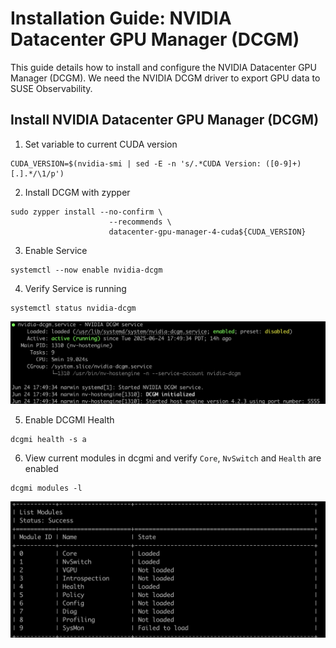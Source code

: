 # Installation Guide: NVIDIA Datacenter GPU Manager (DCGM)

This guide details how to install and configure the NVIDIA Datacenter GPU Manager (DCGM).
We need the NVIDIA DCGM driver to export GPU data to SUSE Observability.

## Install NVIDIA Datacenter GPU Manager (DCGM)


1. Set variable to current CUDA version
```
CUDA_VERSION=$(nvidia-smi | sed -E -n 's/.*CUDA Version: ([0-9]+)[.].*/\1/p')
```

2. Install DCGM with zypper

```
sudo zypper install --no-confirm \
                      --recommends \
                      datacenter-gpu-manager-4-cuda${CUDA_VERSION}
```
3. Enable Service

```
systemctl --now enable nvidia-dcgm
```

4. Verify Service is running

```
systemctl status nvidia-dcgm
```

![Status](/assets/systemctl-status-nvidia-dcgm-result.png)


5. Enable DCGMI Health

```
dcgmi health -s a
```

6. View current modules in dcgmi and verify `Core`, `NvSwitch` and `Health` are enabled

```
dcgmi modules -l
```

![DCGMI](/assets/dcgmi-modules-results.png)
